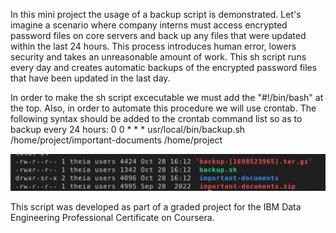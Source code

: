 In this mini project the usage of a backup script is demonstrated. Let's imagine a scenario where company interns must access encrypted password files on core servers and back up any files that were updated within the last 24 hours. This process introduces human error, lowers security and takes an unreasonable amount of work. This sh script runs every day and creates automatic backups of the encrypted password files that have been updated in the last day. 

In order to make the sh script excecutable we must add the "#!/bin/bash" at the top. Also, in order to automate this procedure we will use crontab. The following syntax should be added to the crontab command list so as to backup every 24 hours:
0 0 * * * usr/local/bin/backup.sh /home/project/important-documents /home/project

![alt text](https://github.com/georgeniko/scheduled_backup_script/blob/main/result.png?raw=true)

This script was developed as part of a graded project for the IBM Data Engineering Professional Certificate on Coursera.
